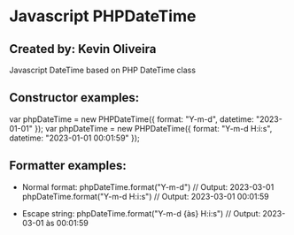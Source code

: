 # Javascript PHPDateTime
## Created by: Kevin Oliveira

Javascript DateTime based on PHP DateTime class 

## Constructor examples:

var phpDateTime = new PHPDateTime({ format: "Y-m-d", datetime: "2023-01-01" });
var phpDateTime = new PHPDateTime({ format: "Y-m-d H:i:s", datetime: "2023-01-01 00:01:59" });

## Formatter examples:

- Normal format:
phpDateTime.format("Y-m-d") // Output: 2023-03-01
phpDateTime.format("Y-m-d H:i:s") // Output: 2023-03-01 00:01:59

- Escape string:
phpDateTime.format("Y-m-d {às} H:i:s") // Output: 2023-03-01 às 00:01:59
